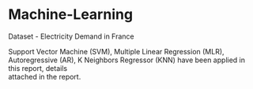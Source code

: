 # Machine-Learning
Dataset - Electricity Demand in France

Support Vector Machine (SVM), Multiple Linear Regression (MLR), Autoregressive (AR), K Neighbors Regressor (KNN) have been applied in this report, details  
attached in the report.
